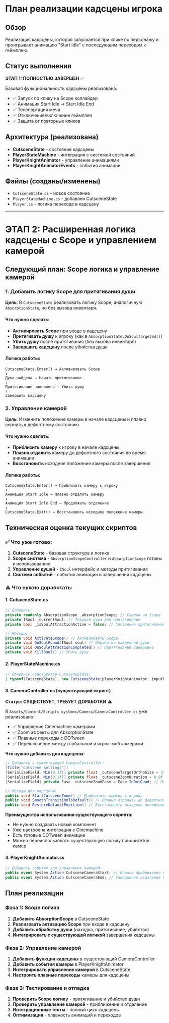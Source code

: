 # План реализации кадсцены игрока

## Обзор
Реализация кадсцены, которая запускается при клике по персонажу и проигрывает анимацию "Start Idle" с последующим переходом к геймплею.

## Статус выполнения
**ЭТАП 1: ПОЛНОСТЬЮ ЗАВЕРШЕН** ✅

Базовая функциональность кадсцены реализована:
- ✅ Запуск по клику на Scope коллайдер
- ✅ Анимация Start Idle → Start Idle End  
- ✅ Телепортация меча
- ✅ Отключение/включение геймплея
- ✅ Защита от повторных кликов

## Архитектура (реализована)
- **CutsceneState** - состояние кадсцены
- **PlayerStateMachine** - интеграция с системой состояний
- **PlayerKnightAnimator** - управление анимациями
- **PlayerKnightAnimatorEvents** - события анимации

## Файлы (созданы/изменены)
- `CutsceneState.cs` - новое состояние
- `PlayerStateMachine.cs` - добавлен CutsceneState
- `Player.cs` - логика перехода в кадсцену

---

# ЭТАП 2: Расширенная логика кадсцены с Scope и управлением камерой

## Следующий план: Scope логика и управление камерой

### 1. Добавить логику Scope для притягивания души
**Цель**: В `CutsceneState` реализовать логику Scope, аналогичную `AbsorptionState`, но без вызова инвентаря.

#### Что нужно сделать:
- **Активировать Scope** при входе в кадсцену
- **Притягивать душу** к игроку (как в `AbsorptionState.OnSoulTargeted()`)
- **Убить душу** после притягивания (без вызова инвентаря)
- **Завершить кадсцену** после убийства души

#### Логика работы:
```
CutsceneState.Enter() → Активировать Scope
↓
Душа найдена → Начать притягивание
↓
Притягивание завершено → Убить душу
↓
Завершить кадсцену
```

### 2. Управление камерой
**Цель**: Изменить положение камеры в начале кадсцены и плавно вернуть к дефолтному состоянию.

#### Что нужно сделать:
- **Приблизить камеру** к игроку в начале кадсцены
- **Плавно отдалить** камеру до дефолтного состояния во время анимации
- **Восстановить** исходное положение камеры после завершения

#### Логика работы:
```
CutsceneState.Enter() → Приблизить камеру к игроку
↓
Анимация Start Idle → Плавно отдалять камеру
↓
Анимация Start Idle End → Продолжать отдаление
↓
CutsceneState.Exit() → Восстановить исходное положение камеры
```

## Техническая оценка текущих скриптов

### ✅ Что уже готово:
1. **CutsceneState** - базовая структура и логика
2. **Scope система** - `AbsorptionScopeController` и `AbsorptionScope` готовы к использованию
3. **Управление душей** - `ISoul` интерфейс и методы притягивания
4. **Система событий** - события анимации и завершения кадсцены

### ⚠️ Что нужно доработать:

#### 1. CutsceneState.cs
```csharp
// Добавить:
private readonly AbsorptionScope _absorptionScope; // Ссылка на Scope
private ISoul _currentSoul; // Текущая душа для притягивания
private bool _isSoulAttractionActive = false; // Состояние притягивания

// Методы:
private void ActivateScope() // Активировать Scope
private void OnSoulFound(ISoul soul) // Обработка найденной души
private void OnSoulAttractionCompleted() // Притягивание завершено
private void KillSoul() // Убить душу
```

#### 2. PlayerStateMachine.cs
```csharp
// Обновить конструктор CutsceneState:
{ typeof(CutsceneState), new CutsceneState(playerKnightAnimator, inputReader, swordController, cutsceneSwordTarget, playerLimbs, absorptionScopeController, absorptionScope) }
```

#### 3. CameraController.cs (существующий скрипт)
**Статус: СУЩЕСТВУЕТ, ТРЕБУЕТ ДОРАБОТКИ** ⚠️

В `Assets/Content/Scripts systems/Camera/CameraController.cs` уже реализовано:
- ✅ Управление Cinemachine камерами
- ✅ Zoom эффекты для AbsorptionState
- ✅ Плавные переходы с DOTween
- ✅ Переключение между глобальной и игрок-моб камерами

**Что нужно добавить для кадсцены:**
```csharp
// Добавить в существующий CameraController:
[Title("Cutscene Settings")]
[SerializeField, Min(0.1f)] private float _cutsceneTargetOrthoSize = 2f; // Приближение к игроку
[SerializeField, Min(0.1f)] private float _cutsceneZoomDuration = 0.8f; // Длительность приближения
[SerializeField] private Ease _cutsceneZoomEase = Ease.InOutQuad; // Плавность

// Методы для кадсцены:
public void StartCutsceneZoom() // Приблизить камеру к игроку
public void SmoothTransitionToDefault() // Плавно отдалить до дефолтного состояния
public void RestoreDefaultPosition() // Восстановить исходное положение
```

**Преимущества использования существующего скрипта:**
- Не нужно создавать новый компонент
- Уже настроена интеграция с Cinemachine
- Есть готовые DOTween анимации
- Можно переиспользовать существующую логику приоритетов камер

#### 4. PlayerKnightAnimator.cs
```csharp
// Добавить события для управления камерой:
public event System.Action CutsceneCameraStart; // Начало приближения камеры
public event System.Action CutsceneCameraEnd; // Завершение отдаления камеры
```

## План реализации

### Фаза 1: Scope логика
1. **Добавить AbsorptionScope** в CutsceneState
2. **Реализовать активацию Scope** при входе в кадсцену
3. **Добавить обработку души** (находка, притягивание, убийство)
4. **Интегрировать с существующей логикой** завершения кадсцены

### Фаза 2: Управление камерой
1. **Добавить функции кадсцены** в существующий CameraController
2. **Добавить события камеры** в PlayerKnightAnimator
3. **Интегрировать управление камерой** в CutsceneState
4. **Настроить плавные переходы** камеры для кадсцены

### Фаза 3: Тестирование и отладка
1. **Проверить Scope логику** - притягивание и убийство души
2. **Проверить управление камерой** - приближение и отдаление
3. **Интеграционные тесты** - полный цикл кадсцены
4. **Оптимизация** - плавность анимаций и переходов
